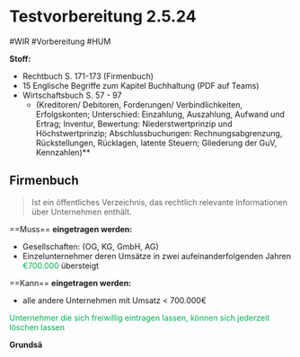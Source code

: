 # Testvorbereitung 2.5.24
#WIR #Vorbereitung #HUM 

**Stoff:**
- Rechtbuch S. 171-173 (Firmenbuch)
- 15 Englische Begriffe zum Kapitel Buchhaltung (PDF auf Teams)
- Wirtschaftsbuch S. 57 - 97 
	- (Kreditoren/ Debitoren, Forderungen/ Verbindlichkeiten, Erfolgskonten; Unterschied: Einzahlung, Auszahlung, Aufwand und Ertrag; Inventur, Bewertung: Niederstwertprinzip und Höchstwertprinzip; Abschlussbuchungen: Rechnungsabgrenzung, Rückstellungen, Rücklagen, latente Steuern; Gliederung der GuV, Kennzahlen)**

## Firmenbuch

>Ist ein öffentliches Verzeichnis, das rechtlich relevante Informationen über Unternehmen enthält.

==Muss== **eingetragen werden:**
- Gesellschaften: (OG, KG, GmbH, AG)
- Einzelunternehmer deren Umsätze in zwei aufeinanderfolgenden Jahren <span style="color:#00b050">€700.000</span> übersteigt

==Kann== **eingetragen werden:**
- alle andere Unternehmen mit Umsatz < 700.000€

<span style="color:#00b050">Unternehmer die sich freiwillig eintragen lassen, können sich jederzeit löschen lassen</span>

**Grundsä**